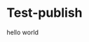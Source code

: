 # Test-publish
<!DOCTYPE html>
<html>
    <head>
        <!-- head definitions go here -->
    </head>
    <body>
        <!-- the content goes here -->
        <p>hello world</p>
    </body>
</html> 
